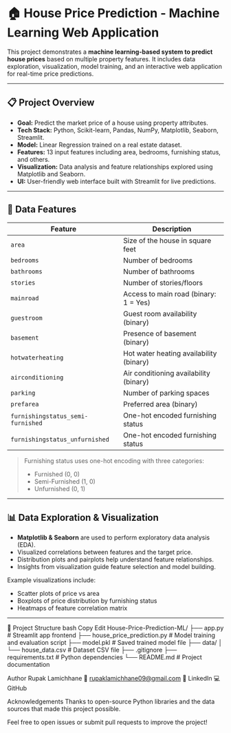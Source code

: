 # 🏠 House Price Prediction - Machine Learning Web Application

This project demonstrates a **machine learning-based system to predict house prices** based on multiple property features. It includes data exploration, visualization, model training, and an interactive web application for real-time price predictions.

---

## 📋 Project Overview

- **Goal:** Predict the market price of a house using property attributes.
- **Tech Stack:** Python, Scikit-learn, Pandas, NumPy, Matplotlib, Seaborn, Streamlit.
- **Model:** Linear Regression trained on a real estate dataset.
- **Features:** 13 input features including area, bedrooms, furnishing status, and others.
- **Visualization:** Data analysis and feature relationships explored using Matplotlib and Seaborn.
- **UI:** User-friendly web interface built with Streamlit for live predictions.

---

## 🧮 Data Features

| Feature                      | Description                             |
|-----------------------------|-----------------------------------------|
| `area`                      | Size of the house in square feet       |
| `bedrooms`                  | Number of bedrooms                      |
| `bathrooms`                 | Number of bathrooms                     |
| `stories`                   | Number of stories/floors                |
| `mainroad`                  | Access to main road (binary: 1 = Yes) |
| `guestroom`                 | Guest room availability (binary)       |
| `basement`                  | Presence of basement (binary)           |
| `hotwaterheating`           | Hot water heating availability (binary)|
| `airconditioning`           | Air conditioning availability (binary) |
| `parking`                   | Number of parking spaces                |
| `prefarea`                  | Preferred area (binary)                  |
| `furnishingstatus_semi-furnished` | One-hot encoded furnishing status  |
| `furnishingstatus_unfurnished`     | One-hot encoded furnishing status  |

> Furnishing status uses one-hot encoding with three categories:  
> - Furnished (0, 0)  
> - Semi-Furnished (1, 0)  
> - Unfurnished (0, 1)  

---

## 📊 Data Exploration & Visualization

- **Matplotlib & Seaborn** are used to perform exploratory data analysis (EDA).
- Visualized correlations between features and the target price.
- Distribution plots and pairplots help understand feature relationships.
- Insights from visualization guide feature selection and model building.

Example visualizations include:

- Scatter plots of price vs area
- Boxplots of price distribution by furnishing status
- Heatmaps of feature correlation matrix

---

📁 Project Structure
bash
Copy
Edit
House-Price-Prediction-ML/
├── app.py                      # Streamlit app frontend
├── house_price_prediction.py   # Model training and evaluation script
├── model.pkl                   # Saved trained model file
├── data/
│   └── house_data.csv          # Dataset CSV file
├── .gitignore
├── requirements.txt            # Python dependencies
└── README.md                   # Project documentation

Author
Rupak Lamichhane
📧 rupaklamichhane09@gmail.com
🔗 LinkedIn
💻 GitHub

Acknowledgements
Thanks to open-source Python libraries and the data sources that made this project possible.

Feel free to open issues or submit pull requests to improve the project!
